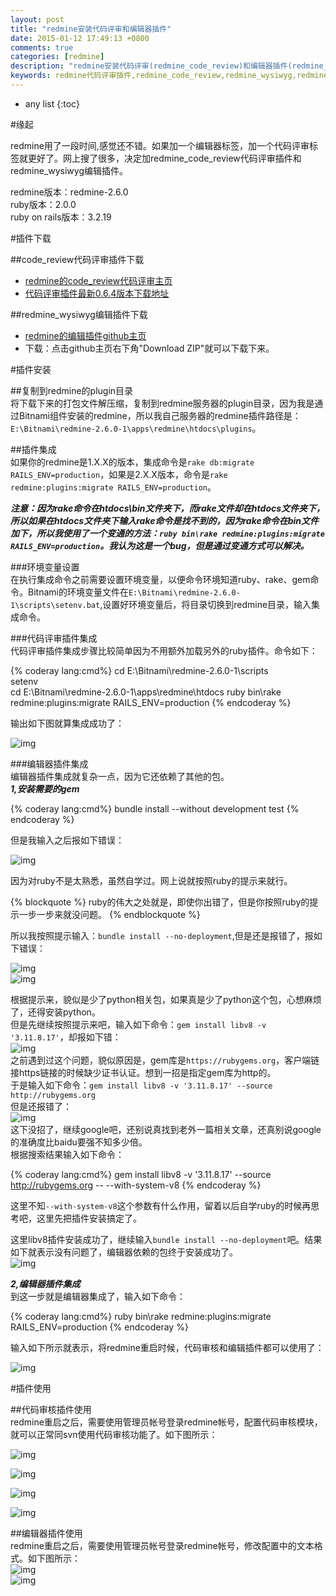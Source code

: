 ```yaml
---
layout: post
title: "redmine安装代码评审和编辑器插件"
date: 2015-01-12 17:49:13 +0800
comments: true
categories: [redmine]
description: "redmine安装代码评审(redmine_code_review)和编辑器插件(redmine_wysiwyg)"
keywords: redmine代码评审插件,redmine_code_review,redmine_wysiwyg,redmine编辑器插件,代码评审插件,redmine编辑器插件,redmine
---
```


* any list
{:toc}  

#缘起  

redmine用了一段时间,感觉还不错。如果加一个编辑器标签，加一个代码评审标签就更好了。网上搜了很多，决定加redmine_code_review代码评审插件和redmine_wysiwyg编辑插件。   

redmine版本：redmine-2.6.0  
ruby版本：2.0.0  
ruby on rails版本：3.2.19  

<!-- more -->

#插件下载   

##code_review代码评审插件下载  

*   [redmine的code_review代码评审主页](http://www.redmine.org/plugins/redmine_code_review)  
*   [代码评审插件最新0.6.4版本下载地址](https://bitbucket.org/haru_iida/redmine_code_review/downloads)    

##redmine_wysiwyg编辑插件下载  

*   [redmine的编辑插件github主页](https://github.com/stpl/redmine_wysiwyg)   
*   下载：点击github主页右下角"Download ZIP"就可以下载下来。  

#插件安装   

##复制到redmine的plugin目录  
将下载下来的打包文件解压缩，复制到redmine服务器的plugin目录，因为我是通过Bitnami组件安装的redmine，所以我自己服务器的redmine插件路径是：`E:\Bitnami\redmine-2.6.0-1\apps\redmine\htdocs\plugins`。  

##插件集成  
如果你的redmine是1.X.X的版本，集成命令是`rake db:migrate RAILS_ENV=production`，如果是2.X.X版本，命令是`rake redmine:plugins:migrate RAILS_ENV=production`。  

***注意：因为rake命令在htdocs\bin文件夹下，而rake文件却在htdocs文件夹下，所以如果在htdocs文件夹下输入rake命令是找不到的，因为rake命令在bin文件加下，所以我使用了一个变通的方法：`ruby bin\rake redmine:plugins:migrate RAILS_ENV=production`。我认为这是一个bug，但是通过变通方式可以解决。***  



###环境变量设置  
在执行集成命令之前需要设置环境变量，以便命令环境知道ruby、rake、gem命令。Bitnami的环境变量文件在`E:\Bitnami\redmine-2.6.0-1\scripts\setenv.bat`,设置好环境变量后，将目录切换到redmine目录，输入集成命令。  

###代码评审插件集成  
代码评审插件集成步骤比较简单因为不用额外加载另外的ruby插件。命令如下：  
  
{% coderay lang:cmd%}
cd E:\Bitnami\redmine-2.6.0-1\scripts  
setenv  
cd E:\Bitnami\redmine-2.6.0-1\apps\redmine\htdocs
ruby bin\rake redmine:plugins:migrate RAILS_ENV=production
{% endcoderay %}  

输出如下图就算集成成功了：   

![img](/images/redmine/评审插件安装.png)

###编辑器插件集成  
编辑器插件集成就复杂一点，因为它还依赖了其他的包。  
***1,安装需要的gem***    

{% coderay lang:cmd%}
bundle install --without development test
{% endcoderay %}  

但是我输入之后报如下错误：  

![img](/images/redmine/编辑器安装1.png)  

因为对ruby不是太熟悉，虽然自学过。网上说就按照ruby的提示来就行。  

{% blockquote %}
ruby的伟大之处就是，即使你出错了，但是你按照ruby的提示一步一步来就没问题。
{% endblockquote %}

所以我按照提示输入：`bundle install --no-deployment`,但是还是报错了，报如下错误：  

![img](/images/redmine/编辑器插件安装2.png)   
![img](/images/redmine/3.png)

根据提示来，貌似是少了python相关包，如果真是少了python这个包，心想麻烦了，还得安装python。  
但是先继续按照提示来吧，输入如下命令：`gem install libv8 -v '3.11.8.17'`，却报如下错：  
![img](/images/redmine/4.png)    
之前遇到过这个问题，貌似原因是，gem库是`https://rubygems.org`，客户端链接https链接的时候缺少证书认证。想到一招是指定gem库为http的。  
于是输入如下命令：`gem install libv8 -v '3.11.8.17' --source http://rubygems.org`  
但是还报错了：  
![img](/images/redmine/5.png)    
这下没招了，继续google吧，还别说真找到老外一篇相关文章，还真别说google的准确度比baidu要强不知多少倍。  
根据搜索结果输入如下命令：  

{% coderay lang:cmd%}
gem install libv8 -v '3.11.8.17' --source http://rubygems.org -- --with-system-v8
{% endcoderay %}  

这里不知`--with-system-v8`这个参数有什么作用，留着以后自学ruby的时候再思考吧，这里先把插件安装搞定了。  

这里libv8插件安装成功了，继续输入`bundle install --no-deployment`吧。结果如下就表示没有问题了，编辑器依赖的包终于安装成功了。  
![img](/images/redmine/6.png)  

***2,编辑器插件集成***   
到这一步就是编辑器集成了，输入如下命令：   

{% coderay lang:cmd%}
ruby bin\rake redmine:plugins:migrate RAILS_ENV=production
{% endcoderay %}  

输入如下所示就表示，将redmine重启时候，代码审核和编辑插件都可以使用了：  

![img](/images/redmine/7.png)   

#插件使用

##代码审核插件使用  
redmine重启之后，需要使用管理员帐号登录redmine帐号，配置代码审核模块，就可以正常同svn使用代码审核功能了。如下图所示：  
 
![img](/images/redmine/8.png)   

![img](/images/redmine/10.png) 

![img](/images/redmine/9.png)   

![img](/images/redmine/11.png)    

##编辑器插件使用  
redmine重启之后，需要使用管理员帐号登录redmine帐号，修改配置中的文本格式。如下图所示：  
![img](/images/redmine/12.png)   
![img](/images/redmine/13.png) 
